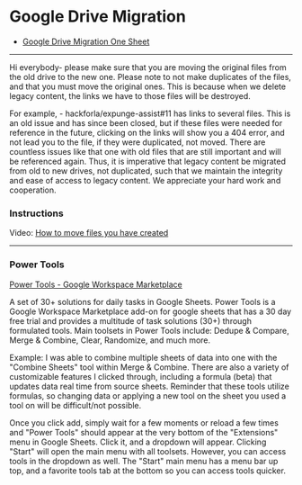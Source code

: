 # Google Drive Migration
- [Google Drive Migration One Sheet](https://docs.google.com/document/d/1lr5UK1k1qR_Ia3KaArQrBPvNhDhFjnBhExX2ssAMLy0/preview)

---
Hi everybody- please make sure that you are moving the original files from the old drive to the new one. Please note to not make duplicates of the files, and that you must move the original ones. This is because when we delete legacy content, the links we have to those files will be destroyed.

For example, - hackforla/expunge-assist#11 has links to several files. This is an old issue and has since been closed, but if these files were needed for reference in the future, clicking on the links will show you a 404 error, and not lead you to the file, if they were duplicated, not moved. There are countless issues like that one with old files that are still important and will be referenced again. Thus, it is imperative that legacy content be migrated from old to new drives, not duplicated, such that we maintain the integrity and ease of access to legacy content. We appreciate your hard work and cooperation.

### Instructions
Video: [How to move files you have created](https://vimeo.com/734542825)


---
### Power Tools

[Power Tools - Google Workspace Marketplace](https://workspace.google.com/marketplace/app/power_tools/1058867473888)

A set of 30+ solutions for daily tasks in Google Sheets.
Power Tools is a Google Workspace Marketplace add-on for google sheets that has a 30 day free trial and provides a multitude of task solutions (30+) through formulated tools. Main toolsets in Power Tools include: Dedupe & Compare, Merge & Combine, Clear, Randomize, and much more.

Example: I was able to combine multiple sheets of data into one with the "Combine Sheets" tool within Merge & Combine. There are also a variety of customizable features I clicked through, including a formula (beta) that updates data real time from source sheets. Reminder that these tools utilize formulas, so changing data or applying a new tool on the sheet you used a tool on will be difficult/not possible.

Once you click add, simply wait for a few moments or reload a few times and "Power Tools" should appear at the very bottom of the "Extensions" menu in Google Sheets. Click it, and a dropdown will appear.  Clicking "Start" will open the main menu with all toolsets. However, you can access tools in the dropdown as well. The "Start" main menu has a menu bar up top, and a favorite tools tab at the bottom so you can access tools quicker.
